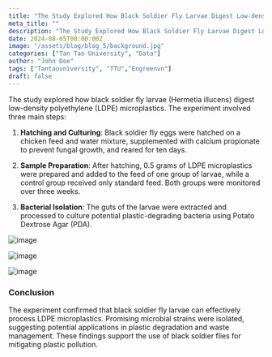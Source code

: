 ```yaml
---
title: "The Study Explored How Black Soldier Fly Larvae Digest Low-density Polyethylene Microplastics"
meta_title: ""
description: "The Study Explored How Black Soldier Fly Larvae Digest Low-density Polyethylene Microplastics"
date: 2024-08-05T08:00:00Z
image: "/assets/blog/blog_5/background.jpg"
categories: ["Tan Tao University", "Data"]
author: "John Doe"
tags: ["Tantaouniversity", "TTU","Engreenvn"]
draft: false
---
```


The study explored how black soldier fly larvae (Hermetia illucens) digest low-density polyethylene (LDPE) microplastics. The experiment involved three main steps:

1. **Hatching and Culturing**: Black soldier fly eggs were hatched on a chicken feed and water mixture, supplemented with calcium propionate to prevent fungal growth, and reared for ten days.

2. **Sample Preparation**: After hatching, 0.5 grams of LDPE microplastics were prepared and added to the feed of one group of larvae, while a control group received only standard feed. Both groups were monitored over three weeks.

3. **Bacterial Isolation**: The guts of the larvae were extracted and processed to culture potential plastic-degrading bacteria using Potato Dextrose Agar (PDA).

![image](/assets/blog/blog_5/image_1.jpg "The mixture for larval cultivation, crucial for their growth")

![image](/assets/blog/blog_5/image_2.jpg "The larvae eggs, indicating successful hatching.")

![image](/assets/blog/blog_5/image_3.jpg "The separation of sample preparation boxes, emphasizing controlled conditions.")

### Conclusion

The experiment confirmed that black soldier fly larvae can effectively process LDPE microplastics. Promising microbial strains were isolated, suggesting potential applications in plastic degradation and waste management. These findings support the use of black soldier flies for mitigating plastic pollution.

